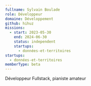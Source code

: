 ```yaml
---
fullname: Sylvain Boulade
role: Développeur
domaine: Développement
github: hihuz
missions:
  - start: 2023-05-30
    end: 2024-06-30
    status: independent
    startups:
      - données-et-territoires
startups:
  - données-et-territoires
memberType: beta
---
```

Développeur Fullstack, pianiste amateur
